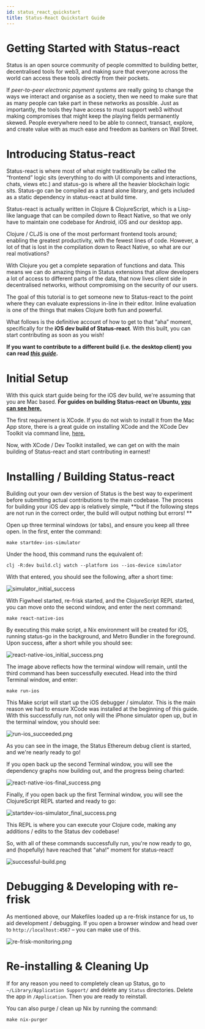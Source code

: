 ```yaml
---
id: status_react_quickstart
title: Status-React Quickstart Guide
---
```


Getting Started with Status-react
==================================

Status is an open source community of people committed to building better, decentralised tools for web3, and making sure that everyone across the world can access these tools directly from their pockets.

If *peer-to-peer electronic payment systems* are really going to change the ways we interact and organise as a society, then we need to make sure that as many people can take part in these networks as possible. Just as importantly, the tools they have  access to must support web3 without making compromises that might keep the playing fields permanently skewed.  People everywhere need to be able to connect, transact, explore, and create value with as much ease and freedom as bankers on Wall Street.



# Introducing Status-react

Status-react is where most of what might traditionally be called the “frontend” logic sits (everything to do with UI components and interactions, chats, views etc.) and status-go is where all the heavier blockchain logic sits. Status-go can be compiled as a stand alone library, and gets included as a static dependency in status-react at build time.

Status-react is actually written in Clojure &amp; ClojureScript, which is a Lisp-like language that can be compiled down to React Native, so that we only have to maintain one codebase for Android, iOS and our desktop app.

Clojure / CLJS is one of the most performant frontend tools around; enabling the greatest productivity, with the fewest lines of code. However, a lot of that is lost in the compilation down to React Native, so what are our real motivations?

With Clojure you get a complete separation of functions and data. This means we can do amazing things in Status extensions that allow developers a lot of access to different parts of the data, that now lives client side in decentralised networks, without compromising on the security of our users.

The goal of this tutorial is to get someone new to Status-react to the point where they can evaluate expressions in-line in their editor. Inline evaluation is one of the things that makes Clojure both fun and powerful.

What follows is the definitive account of how to get to that “aha” moment, specifically for the **iOS dev build of Status-react**.  With this built, you can start contributing as soon as you wish!  

**If you want to contribute to a different build (i.e. the desktop client) you can read [*this guide*](https://status.im/guides/desktop_inline_eval.html).**



# Initial Setup

With this quick start guide being for the iOS dev build, we're assuming that you are Mac based.  **For guides on building Status-react on Ubuntu, [you can see here.](https://status.im/guides/desktop_inline_eval.html)**

The first requirement is XCode.  If you do not wish to install it from the Mac App store, there is a great guide on installing XCode and the XCode Dev Toolkit via command line, [here.](https://www.moncefbelyamani.com/how-to-install-xcode-homebrew-git-rvm-ruby-on-mac/)

Now, with XCode / Dev Toolkit installed, we can get on with the main building of Status-react and start contributing in earnest!



# Installing / Building Status-react

Building out your own dev version of Status is the best way to experiment before submitting actual contributions to the main codebase.  The process for building your iOS dev app is relatively simple, **but if the following steps are not run in the correct order, the build will output nothing but errors! **

Open up three terminal windows (or tabs), and ensure you keep all three open.  In the first, enter the command:

```
make startdev-ios-simulator
```

Under the hood, this command runs the equivalent of:
    
`clj -R:dev build.clj watch --platform ios --ios-device simulator`
 

With that entered, you should see the following, after a short time:

![simulator_initial_success](./img/startdev-ios-simulator_initial_success.png)

With Figwheel started, re-frisk started, and the ClojureScript REPL started, you can move onto the second window, and enter the next command:
 
```
make react-native-ios
```

By executing this make script, a Nix environment will be created for iOS, running status-go in the background, and Metro Bundler in the foreground.  Upon success, after a short while you should see:

![react-native-ios_initial_success.png](./img/react-native-ios_initial_success.png)

The image above reflects how the terminal window will remain, until the third command has been successfully executed.  Head into the third Terminal window, and enter: 
 
```
make run-ios
```

This Make script will start up the iOS debugger / simulator.  This is the main reason we had to ensure XCode was installed at the beginning of this guide.  With this successfully run, not only will the iPhone simulator open up, but in the terminal window, you should see:

![run-ios_succeeded.png](./img/run-ios_succeeded.png)

As you can see in the image, the Status Ethereum debug client is started, and we're nearly ready to go!

If you open back up the second Terminal window, you will see the dependency graphs now building out, and the progress being charted:

![react-native-ios-final_success.png](./img/react-native-ios-final_success.png)

Finally, if you open back up the first Terminal window, you will see the ClojureScript REPL started and ready to go:

![startdev-ios-simulator_final_success.png](./img/startdev-ios-simulator_final_success.png)

This REPL is where you can execute your Clojure code, making any additions / edits to the Status dev codebase!

So, with all of these commands successfully run, you're now ready to go, and (hopefully) have reached that "aha!" moment for status-react!

![successful-build.png](./img/successful-build.png)



# Debugging &amp; Developing with re-frisk

As mentioned above, our Makefiles loaded up a re-frisk instance for us, to aid development / debugging.  If you open a browser window and head over to `http://localhost:4567` – you can make use of this. 

![re-frisk-monitoring.png](./img/re-frisk-monitoring.png)


# Re-installing & Cleaning Up

If for any reason you need to completely clean up Status, go to `~/Library/Application Support/` and delete any `Status` directories. Delete the app in `/Application`. Then you are ready to reinstall.

You can also purge / clean up Nix by running the command:

```
make nix-purger
```
